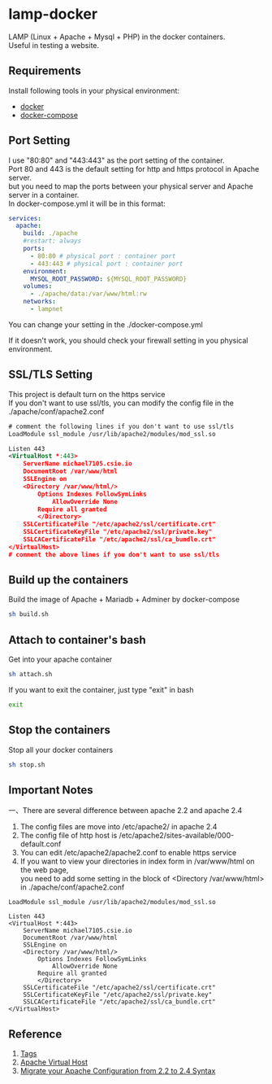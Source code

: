 # lamp-docker
LAMP (Linux + Apache + Mysql + PHP) in the docker containers.  
Useful in testing a website.  
 
## Requirements
Install following tools in your physical environment:  
- [docker](https://docs.docker.com/get-docker/)
- [docker-compose](https://docs.docker.com/compose/install/)

## Port Setting

I use "80:80" and "443:443" as the port setting of the container.  
Port 80 and 443 is the default setting for http and https protocol in Apache server.  
but you need to map the ports between your physical server and Apache server in a container.  
In docker-compose.yml it will be in this format:  
```yaml
services:
  apache:
    build: ./apache
    #restart: always
    ports:
      - 80:80 # physical port : container port
      - 443:443 # physical port : container port
    environment:
      MYSQL_ROOT_PASSWORD: ${MYSQL_ROOT_PASSWORD}
    volumes:
      - ./apache/data:/var/www/html:rw
    networks:
      - lampnet
```
You can change your setting in the ./docker-compose.yml  

If it doesn't work, you should check your firewall setting in you physical environment.  

## SSL/TLS Setting
This project is default turn on the https service  
If you don't want to use ssl/tls, you can modify the config file in the ./apache/conf/apache2.conf  

```xml
# comment the following lines if you don't want to use ssl/tls
LoadModule ssl_module /usr/lib/apache2/modules/mod_ssl.so

Listen 443
<VirtualHost *:443>
	ServerName michael7105.csie.io
	DocumentRoot /var/www/html
	SSLEngine on
	<Directory /var/www/html/>
		Options Indexes FollowSymLinks
        	AllowOverride None
		Require all granted
    	</Directory>
	SSLCertificateFile "/etc/apache2/ssl/certificate.crt"
	SSLCertificateKeyFile "/etc/apache2/ssl/private.key"
	SSLCACertificateFile "/etc/apache2/ssl/ca_bundle.crt"
</VirtualHost>
# comment the above lines if you don't want to use ssl/tls
```

## Build up the containers  

Build the image of Apache + Mariadb + Adminer by docker-compose  

```bash
sh build.sh
```

## Attach to container's bash  

Get into your apache container  

```bash
sh attach.sh
```

If you want to exit the container, just type "exit" in bash  

```bash
exit
```

## Stop the containers  

Stop all your docker containers  

```bash
sh stop.sh
```


## Important Notes  
一、There are several difference between apache 2.2 and apache 2.4  
1. The config files are move into /etc/apache2/ in apache 2.4  
2. The config file of http host is /etc/apache2/sites-available/000-default.conf  
3. You can edit /etc/apache2/apache2.conf to enable https service  
4. If you want to view your directories in index form in /var/www/html on the web page,  
you need to add some setting in the block of \<Directory /var/www/html\> in ./apache/conf/apache2.conf  
	
```
LoadModule ssl_module /usr/lib/apache2/modules/mod_ssl.so

Listen 443
<VirtualHost *:443>
	ServerName michael7105.csie.io
	DocumentRoot /var/www/html
	SSLEngine on
	<Directory /var/www/html/>
		Options Indexes FollowSymLinks
        	AllowOverride None
		Require all granted
    	</Directory>
	SSLCertificateFile "/etc/apache2/ssl/certificate.crt"
	SSLCertificateKeyFile "/etc/apache2/ssl/private.key"
	SSLCACertificateFile "/etc/apache2/ssl/ca_bundle.crt"
</VirtualHost>
```

## Reference  
1. [Tags](https://cloud.tencent.com/developer/article/1632598)
2. [Apache Virtual Host](https://blog.xuite.net/tolarku/blog/485166953-Apache+Virtual+Host+%E5%A4%9A%E7%B6%B2%E5%9F%9F%E7%B6%B2%E7%AB%99%E6%94%BE%E7%BD%AE%E5%9C%A8%E5%90%8C%E4%B8%80%E5%8F%B0%E4%B8%BB%E6%A9%9F%E4%B8%8A)
3. [Migrate your Apache Configuration from 2.2 to 2.4 Syntax](https://www.digitalocean.com/community/tutorials/migrating-your-apache-configuration-from-2-2-to-2-4-syntax)
